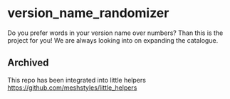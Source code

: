 # version_name_randomizer
Do you prefer words in your version name over numbers?
Than this is the project for you!
We are always looking into on expanding the catalogue.

## Archived
This repo has been integrated into little helpers  
https://github.com/meshstyles/little_helpers
